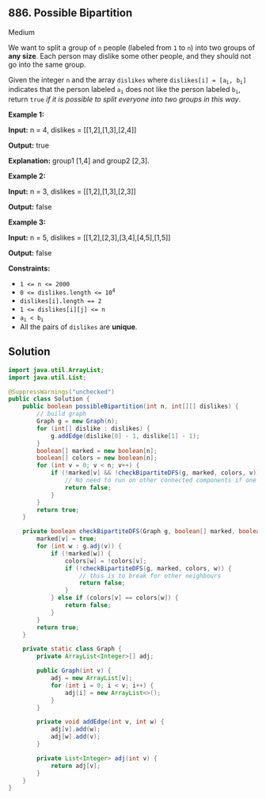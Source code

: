 ## 886\. Possible Bipartition

Medium

We want to split a group of `n` people (labeled from `1` to `n`) into two groups of **any size**. Each person may dislike some other people, and they should not go into the same group.

Given the integer `n` and the array `dislikes` where <code>dislikes[i] = [a<sub>i</sub>, b<sub>i</sub>]</code> indicates that the person labeled <code>a<sub>i</sub></code> does not like the person labeled <code>b<sub>i</sub></code>, return `true` _if it is possible to split everyone into two groups in this way_.

**Example 1:**

**Input:** n = 4, dislikes = \[\[1,2],[1,3],[2,4]]

**Output:** true

**Explanation:** group1 [1,4] and group2 [2,3]. 

**Example 2:**

**Input:** n = 3, dislikes = \[\[1,2],[1,3],[2,3]]

**Output:** false 

**Example 3:**

**Input:** n = 5, dislikes = \[\[1,2],[2,3],[3,4],[4,5],[1,5]]

**Output:** false 

**Constraints:**

*   `1 <= n <= 2000`
*   <code>0 <= dislikes.length <= 10<sup>4</sup></code>
*   `dislikes[i].length == 2`
*   `1 <= dislikes[i][j] <= n`
*   <code>a<sub>i</sub> < b<sub>i</sub></code>
*   All the pairs of `dislikes` are **unique**.

## Solution

```java
import java.util.ArrayList;
import java.util.List;

@SuppressWarnings("unchecked")
public class Solution {
    public boolean possibleBipartition(int n, int[][] dislikes) {
        // build graph
        Graph g = new Graph(n);
        for (int[] dislike : dislikes) {
            g.addEdge(dislike[0] - 1, dislike[1] - 1);
        }
        boolean[] marked = new boolean[n];
        boolean[] colors = new boolean[n];
        for (int v = 0; v < n; v++) {
            if (!marked[v] && !checkBipartiteDFS(g, marked, colors, v)) {
                // No need to run on other connected components if one component has failed.
                return false;
            }
        }
        return true;
    }

    private boolean checkBipartiteDFS(Graph g, boolean[] marked, boolean[] colors, int v) {
        marked[v] = true;
        for (int w : g.adj(v)) {
            if (!marked[w]) {
                colors[w] = !colors[v];
                if (!checkBipartiteDFS(g, marked, colors, w)) {
                    // this is to break for other neighbours
                    return false;
                }
            } else if (colors[v] == colors[w]) {
                return false;
            }
        }
        return true;
    }

    private static class Graph {
        private ArrayList<Integer>[] adj;

        public Graph(int v) {
            adj = new ArrayList[v];
            for (int i = 0; i < v; i++) {
                adj[i] = new ArrayList<>();
            }
        }

        private void addEdge(int v, int w) {
            adj[v].add(w);
            adj[w].add(v);
        }

        private List<Integer> adj(int v) {
            return adj[v];
        }
    }
}
```